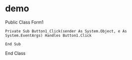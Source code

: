 # demo

Public Class Form1

    Private Sub Button1_Click(sender As System.Object, e As System.EventArgs) Handles Button1.Click

    End Sub
End Class
